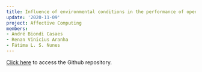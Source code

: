 ```yaml
---
title: Influence of environmental conditions in the performance of open-source software for facial expression recognition
update: '2020-11-09'
project: Affective Computing
members:
- André Biondi Casaes
- Renan Vinicius Aranha
- Fátima L. S. Nunes
---
```



[Click here](https://github.com/lapisusp/fer-analysis) to access the Github repository.
